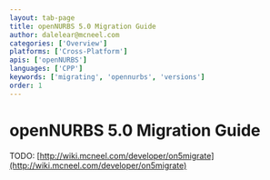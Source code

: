 ```yaml
---
layout: tab-page
title: openNURBS 5.0 Migration Guide
author: dalelear@mcneel.com
categories: ['Overview']
platforms: ['Cross-Platform']
apis: ['openNURBS']
languages: ['CPP']
keywords: ['migrating', 'opennurbs', 'versions']
order: 1
---
```


# openNURBS 5.0 Migration Guide

TODO: [http://wiki.mcneel.com/developer/on5migrate](http://wiki.mcneel.com/developer/on5migrate)
